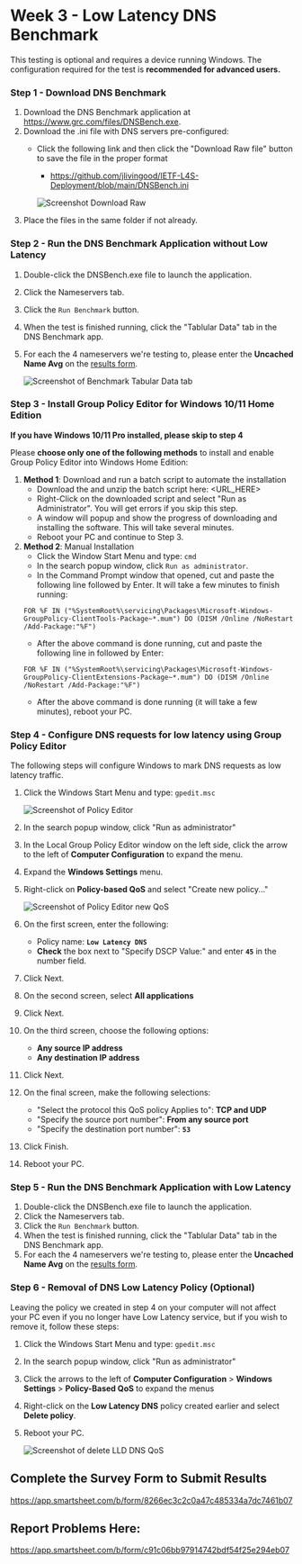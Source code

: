 # Week 3 - Low Latency DNS Benchmark

This testing is optional and requires a device running Windows.  The configuration required for the test is **recommended for advanced users.**

### Step 1 - Download DNS Benchmark 
1. Download the DNS Benchmark application at https://www.grc.com/files/DNSBench.exe.
1. Download the .ini file with DNS servers pre-configured: 
   *   Click the following link and then click the "Download Raw file" button to save the file in the proper format
       * https://github.com/jlivingood/IETF-L4S-Deployment/blob/main/DNSBench.ini
         
       ![Screenshot Download Raw](https://github.com/elocmcs/IETF-L4S-Deployment/blob/main/Screenshot-231023-5.jpg)
1. Place the files in the same folder if not already.

### Step 2 - Run the DNS Benchmark Application without Low Latency
1. Double-click the DNSBench.exe file to launch the application.
2. Click the Nameservers tab.
3. Click the `Run Benchmark` button.
4. When the test is finished running, click the "Tablular Data" tab in the DNS Benchmark app.
5. For each the 4 nameservers we're testing to, please enter the **Uncached Name Avg** on the [results form](https://app.smartsheet.com/b/form/8266ec3c2c0a47c485334a7dc7461b07). 

   ![Screenshot of Benchmark Tabular Data tab](https://github.com/elocmcs/IETF-L4S-Deployment/blob/main/Screenshot_231019-1.jpg)
 
### Step 3 - Install Group Policy Editor for Windows 10/11 Home Edition
**If you have Windows 10/11 Pro installed, please skip to step 4**

Please **choose only one of the following methods** to install and enable Group Policy Editor into Windows Home Edition:
1. **Method 1**: Download and run a batch script to automate the installation
   * Download the and unzip the batch script here: <URL_HERE>
   * Right-Click on the downloaded script and select "Run as Administrator". You will get errors if you skip this step.
   * A window will popup and show the progress of downloading and installing the software. This will take several minutes.
   * Reboot your PC and continue to Step 3.
1. **Method 2**: Manual Installation
   * Click the Window Start Menu and type: `cmd`
   * In the search popup window, click `Run as administrator`.
   * In the Command Prompt window that opened, cut and paste the following line followed by Enter. It will take a few minutes to finish running:
   ```
   FOR %F IN ("%SystemRoot%\servicing\Packages\Microsoft-Windows-GroupPolicy-ClientTools-Package~*.mum") DO (DISM /Online /NoRestart /Add-Package:"%F")
   ```
   * After the above command is done running, cut and paste the following line in followed by Enter:
   ```
   FOR %F IN ("%SystemRoot%\servicing\Packages\Microsoft-Windows-GroupPolicy-ClientExtensions-Package~*.mum") DO (DISM /Online /NoRestart /Add-Package:"%F")
   ```
   * After the above command is done running (it will take a few minutes), reboot your PC.

### Step 4 - Configure DNS requests for low latency using Group Policy Editor
The following steps will configure Windows to mark DNS requests as low latency traffic.
1. Click the Windows Start Menu and type: `gpedit.msc`
   
   ![Screenshot of Policy Editor](https://github.com/elocmcs/IETF-L4S-Deployment/blob/main/Screenshot_231023-2.jpg)
   
3. In the search popup window, click "Run as administrator"
4. In the Local Group Policy Editor window on the left side, click the arrow to the left of **Computer Configuration** to expand the menu.
5. Expand the **Windows Settings** menu.
6. Right-click on **Policy-based QoS** and select "Create new policy..."

   ![Screenshot of Policy Editor new QoS](https://github.com/elocmcs/IETF-L4S-Deployment/blob/main/Screenshot-231023-3.jpg)
   
8. On the first screen, enter the following:
   * Policy name: **`Low Latency DNS`**
   * **Check** the box next to "Specify DSCP Value:" and enter **`45`** in the number field.
9. Click Next.
10. On the second screen, select **All applications**
11. Click Next.
12. On the third screen, choose the following options:
    * **Any source IP address**
    * **Any destination IP address**
13. Click Next.
14. On the final screen, make the following selections:
    * "Select the protocol this QoS policy Applies to": **TCP and UDP**
    * "Specify the source port number": **From any source port**
    * "Specify the destination port number": **`53`**
15. Click Finish.
16. Reboot your PC.
 
### Step 5 - Run the DNS Benchmark Application with Low Latency
1. Double-click the DNSBench.exe file to launch the application.
1. Click the Nameservers tab.
1. Click the `Run Benchmark` button.
1. When the test is finished running, click the "Tablular Data" tab in the DNS Benchmark app.
1. For each the 4 nameservers we're testing to, please enter the **Uncached Name Avg** on the [results form](https://app.smartsheet.com/b/form/8266ec3c2c0a47c485334a7dc7461b07).

### Step 6 - Removal of DNS Low Latency Policy (Optional)
Leaving the policy we created in step 4 on your computer will not affect your PC even if you no longer have Low Latency service, but if you wish to remove it, follow these steps:
1. Click the Windows Start Menu and type: `gpedit.msc`
2. In the search popup window, click "Run as administrator"
3. Click the arrows to the left of **Computer Configuration** > **Windows Settings** > **Policy-Based QoS** to expand the menus
4. Right-click on the **Low Latency DNS** policy created earlier and select **Delete policy**.
5. Reboot your PC.

   ![Screenshot of delete LLD DNS QoS](https://github.com/elocmcs/IETF-L4S-Deployment/blob/main/Screenshot_231023-4.jpg)

## Complete the Survey Form to Submit Results
https://app.smartsheet.com/b/form/8266ec3c2c0a47c485334a7dc7461b07

## Report Problems Here: 
https://app.smartsheet.com/b/form/c91c06bb97914742bdf54f25e294eb07
